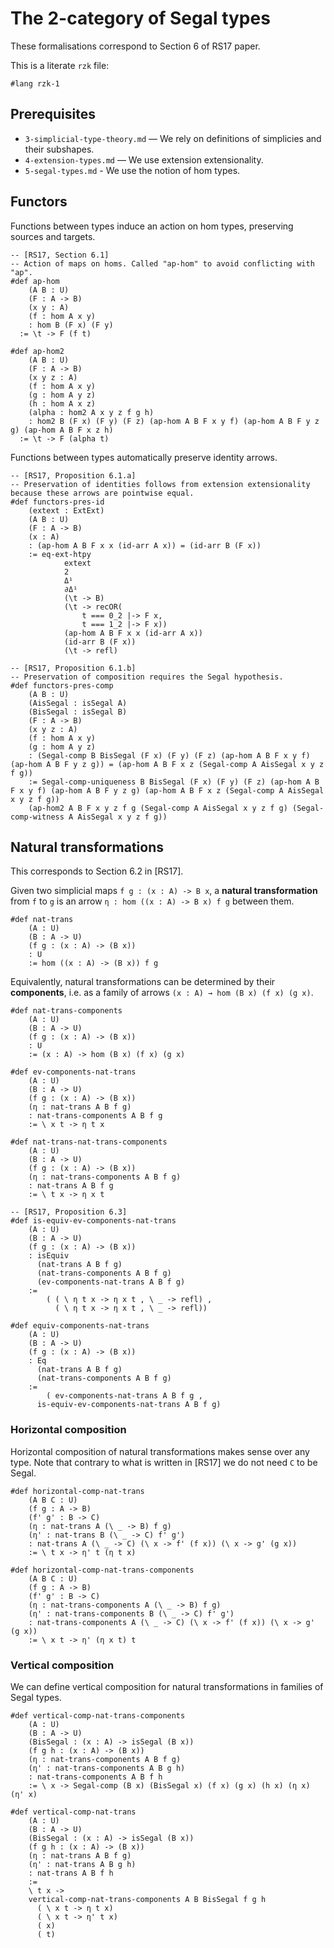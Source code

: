 # The 2-category of Segal types

These formalisations correspond to Section 6 of RS17 paper.

This is a literate `rzk` file:

```rzk
#lang rzk-1
```

## Prerequisites

- `3-simplicial-type-theory.md` — We rely on definitions of simplicies and their
  subshapes.
- `4-extension-types.md` — We use extension extensionality.
- `5-segal-types.md` - We use the notion of hom types.

## Functors

Functions between types induce an action on hom types, preserving sources and
targets.

```rzk
-- [RS17, Section 6.1]
-- Action of maps on homs. Called "ap-hom" to avoid conflicting with "ap".
#def ap-hom
	(A B : U)
	(F : A -> B)
	(x y : A)
	(f : hom A x y)
	: hom B (F x) (F y)
  := \t -> F (f t)

#def ap-hom2
	(A B : U)
	(F : A -> B)
	(x y z : A)
	(f : hom A x y)
	(g : hom A y z)
	(h : hom A x z)
	(alpha : hom2 A x y z f g h)
	: hom2 B (F x) (F y) (F z) (ap-hom A B F x y f) (ap-hom A B F y z g) (ap-hom A B F x z h)
  := \t -> F (alpha t)
```

Functions between types automatically preserve identity arrows.

```rzk
-- [RS17, Proposition 6.1.a]
-- Preservation of identities follows from extension extensionality because these arrows are pointwise equal.
#def functors-pres-id
	(extext : ExtExt)
	(A B : U)
	(F : A -> B)
	(x : A)
	: (ap-hom A B F x x (id-arr A x)) = (id-arr B (F x))
	:= eq-ext-htpy
			extext
			2
			Δ¹
			∂Δ¹
			(\t -> B)
			(\t -> recOR(
				t === 0_2 |-> F x,
				t === 1_2 |-> F x))
			(ap-hom A B F x x (id-arr A x))
			(id-arr B (F x))
			(\t -> refl)

-- [RS17, Proposition 6.1.b]
-- Preservation of composition requires the Segal hypothesis.
#def functors-pres-comp
	(A B : U)
	(AisSegal : isSegal A)
	(BisSegal : isSegal B)
	(F : A -> B)
	(x y z : A)
	(f : hom A x y)
	(g : hom A y z)
	: (Segal-comp B BisSegal (F x) (F y) (F z) (ap-hom A B F x y f) (ap-hom A B F y z g)) = (ap-hom A B F x z (Segal-comp A AisSegal x y z f g))
	:= Segal-comp-uniqueness B BisSegal (F x) (F y) (F z) (ap-hom A B F x y f) (ap-hom A B F y z g) (ap-hom A B F x z (Segal-comp A AisSegal x y z f g))
	(ap-hom2 A B F x y z f g (Segal-comp A AisSegal x y z f g) (Segal-comp-witness A AisSegal x y z f g))
```

## Natural transformations

This corresponds to Section 6.2 in [RS17].

Given two simplicial maps `f g : (x : A) -> B x`, a **natural transformation**
from `f` to `g` is an arrow `η : hom ((x : A) -> B x) f g` between them.

```rzk
#def nat-trans
	(A : U)
	(B : A -> U)
	(f g : (x : A) -> (B x))
	: U
	:= hom ((x : A) -> (B x)) f g
```

Equivalently, natural transformations can be determined by their **components**,
i.e. as a family of arrows `(x : A) → hom (B x) (f x) (g x)`.

```rzk
#def nat-trans-components
	(A : U)
	(B : A -> U)
	(f g : (x : A) -> (B x))
	: U
	:= (x : A) -> hom (B x) (f x) (g x)
```

```rzk
#def ev-components-nat-trans
	(A : U)
	(B : A -> U)
	(f g : (x : A) -> (B x))
	(η : nat-trans A B f g)
	: nat-trans-components A B f g
	:= \ x t -> η t x

#def nat-trans-nat-trans-components
	(A : U)
	(B : A -> U)
	(f g : (x : A) -> (B x))
	(η : nat-trans-components A B f g)
	: nat-trans A B f g
	:= \ t x -> η x t
```

```rzk
-- [RS17, Proposition 6.3]
#def is-equiv-ev-components-nat-trans
	(A : U)
	(B : A -> U)
	(f g : (x : A) -> (B x))
	: isEquiv
      (nat-trans A B f g)
      (nat-trans-components A B f g)
      (ev-components-nat-trans A B f g)
	:=
		( ( \ η t x -> η x t , \ _ -> refl) ,
		  ( \ η t x -> η x t , \ _ -> refl))

#def equiv-components-nat-trans
	(A : U)
	(B : A -> U)
	(f g : (x : A) -> (B x))
	: Eq
      (nat-trans A B f g)
      (nat-trans-components A B f g)
	:=
		( ev-components-nat-trans A B f g ,
      is-equiv-ev-components-nat-trans A B f g)
```

### Horizontal composition

Horizontal composition of natural transformations makes sense over any type.
Note that contrary to what is written in [RS17] we do not need `C` to be Segal.

```rzk
#def horizontal-comp-nat-trans
	(A B C : U)
	(f g : A -> B)
	(f' g' : B -> C)
	(η : nat-trans A (\ _ -> B) f g)
	(η' : nat-trans B (\ _ -> C) f' g')
	: nat-trans A (\ _ -> C) (\ x -> f' (f x)) (\ x -> g' (g x))
	:= \ t x -> η' t (η t x)

#def horizontal-comp-nat-trans-components
	(A B C : U)
	(f g : A -> B)
	(f' g' : B -> C)
	(η : nat-trans-components A (\ _ -> B) f g)
	(η' : nat-trans-components B (\ _ -> C) f' g')
	: nat-trans-components A (\ _ -> C) (\ x -> f' (f x)) (\ x -> g' (g x))
	:= \ x t -> η' (η x t) t
```

### Vertical composition

We can define vertical composition for natural transformations in families of
Segal types.

```rzk
#def vertical-comp-nat-trans-components
	(A : U)
	(B : A -> U)
	(BisSegal : (x : A) -> isSegal (B x))
	(f g h : (x : A) -> (B x))
	(η : nat-trans-components A B f g)
	(η' : nat-trans-components A B g h)
	: nat-trans-components A B f h
	:= \ x -> Segal-comp (B x) (BisSegal x) (f x) (g x) (h x) (η x) (η' x)

#def vertical-comp-nat-trans
	(A : U)
	(B : A -> U)
	(BisSegal : (x : A) -> isSegal (B x))
	(f g h : (x : A) -> (B x))
	(η : nat-trans A B f g)
	(η' : nat-trans A B g h)
	: nat-trans A B f h
	:=
    \ t x ->
    vertical-comp-nat-trans-components A B BisSegal f g h
      ( \ x t -> η t x)
      ( \ x t -> η' t x)
      ( x)
      ( t)
```
